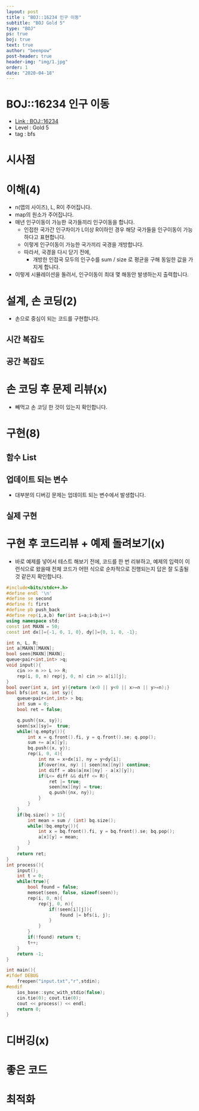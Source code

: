 ```yaml
---
layout: post
title : "BOJ::16234 인구 이동"
subtitle: "BOJ Gold 5"
type: "BOJ"
ps: true
boj: true
text: true
author: "beenpow"
post-header: true
header-img: "img/1.jpg"
order: 1
date: "2020-04-18"
---
```

# BOJ::16234 인구 이동
- [Link : BOJ::16234](https://www.acmicpc.net/problem/16234)
- Level : Gold 5
- tag : bfs

# 시사점

# 이해(4)
- n(맵의 사이즈), L, R이 주어집니다.
- map의 원소가 주어집니다.
- 매년 인구이동이 가능한 국가들끼리 인구이동을 합니다.
  - 인접한 국가간 인구차이가 L이상 R이하인 경우 해당 국가들을 인구이동이 가능하다고 표현합니다.
  - 이렇게 인구이동이 가능한 국가끼리 국경을 개방합니다.
  - 따라서, 국경을 다시 닫기 전에, 
    - 개방한 인접국 모두의 인구수를 sum / size 로 평균을 구해 동일한 값을 가지게 합니다.
- 이렇게 시뮬레이션을 돌려서, 인구이동이 최대 몇 해동안 발생하는지 출력합니다.

# 설계, 손 코딩(2)
- 손으로 중심이 되는 코드를 구현합니다.

## 시간 복잡도

## 공간 복잡도

# 손 코딩 후 문제 리뷰(x)
- 빼먹고 손 코딩 한 것이 있는지 확인합니다.

# 구현(8)

## 함수 List 

## 업데이트 되는 변수
- 대부분의 디버깅 문제는 업데이트 되는 변수에서 발생합니다.

## 실제 구현 

# 구현 후 코드리뷰 + 예제 돌려보기(x)
- 바로 예제를 넣어서 테스트 해보기 전에, 코드를 한 번 리뷰하고, 예제의 입력이 이런식으로 왔을때
  전체 코드가 어떤 식으로 순차적으로 진행되는지 답은 잘 도출될 것 같은지 확인합니다.

```cpp
#include<bits/stdc++.h>
#define endl '\n'
#define se second
#define fi first
#define pb push_back
#define rep(i,a,b) for(int i=a;i<b;i++)
using namespace std;
const int MAXN = 50;
const int dx[]={-1, 0, 1, 0}, dy[]={0, 1, 0, -1};

int n, L, R;
int a[MAXN][MAXN];
bool seen[MAXN][MAXN];
queue<pair<int,int> >q;
void input(){
    cin >> n >> L >> R;
    rep(i, 0, n) rep(j, 0, n) cin >> a[i][j];
}
bool over(int x, int y){return (x<0 || y<0 || x>=n || y>=n);}
bool bfs(int sx, int sy){
    queue<pair<int,int> > bq;
    int sum = 0;
    bool ret = false;

    q.push({sx, sy});
    seen[sx][sy]=  true;
    while(!q.empty()){
        int x = q.front().fi, y = q.front().se; q.pop();
        sum += a[x][y];
        bq.push({x, y});
        rep(i, 0, 4){
            int nx = x+dx[i], ny = y+dy[i];
            if(over(nx, ny) || seen[nx][ny]) continue;
            int diff = abs(a[nx][ny] - a[x][y]);
            if(L<= diff && diff <= R){
                ret |= true;
                seen[nx][ny] = true;
                q.push({nx, ny});
            }
        }
    }
    if(bq.size() > 1){
        int mean = sum / (int) bq.size();
        while(!bq.empty()){
            int x = bq.front().fi, y = bq.front().se; bq.pop();
            a[x][y] = mean;
        }
    }
    return ret;
}
int process(){
    input();
    int t = 0;
    while(true){
        bool found = false;
        memset(seen, false, sizeof(seen));
        rep(i, 0, n){
            rep(j, 0, n){
                if(!seen[i][j]){
                    found |= bfs(i, j);
                }
            }
        }
        if(!found) return t;
        t++;
    }
    return -1;
}

int main(){
#ifdef DEBUG
    freopen("input.txt","r",stdin);
#endif
    ios_base::sync_with_stdio(false);
    cin.tie(0); cout.tie(0);
    cout << process() << endl;
    return 0;
}

```

# 디버깅(x)

# 좋은 코드

# 최적화
